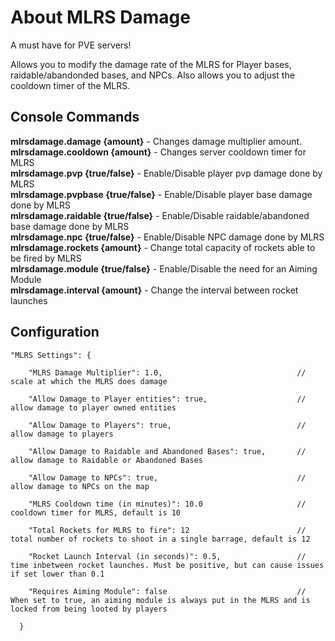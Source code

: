 # About MLRS Damage
<p>A must have for PVE servers!

Allows you to modify the damage rate of the MLRS for Player bases, raidable/abandonded bases, and NPCs. Also allows you to adjust the cooldown timer of the MLRS.</p>

<h2>Console Commands</h2>

<strong>mlrsdamage.damage {amount}</strong> - Changes damage multiplier amount.<br />
<strong>mlrsdamage.cooldown {amount}</strong>    - Changes server cooldown timer for MLRS<br />
<strong>mlrsdamage.pvp {true/false}</strong>    - Enable/Disable player pvp damage done by MLRS<br />
<strong>mlrsdamage.pvpbase {true/false}</strong>    - Enable/Disable player base damage done by MLRS<br />
<strong>mlrsdamage.raidable {true/false}</strong>    - Enable/Disable raidable/abandoned base damage done by MLRS<br />
<strong>mlrsdamage.npc {true/false}</strong>    - Enable/Disable NPC damage done by MLRS<br />
<strong>mlrsdamage.rockets {amount}</strong>    - Change total capacity of rockets able to be fired by MLRS<br />
<strong>mlrsdamage.module {true/false}</strong>    - Enable/Disable the need for an Aiming Module<br />
<strong>mlrsdamage.interval {amount}</strong>    - Change the interval between rocket launches<br />

<h2>Configuration</h2>
<code>"MLRS Settings": {<br />
    "MLRS Damage Multiplier": 1.0,                              // scale at which the MLRS does damage<br />
    "Allow Damage to Player entities": true,                    // allow damage to player owned entities<br />
    "Allow Damage to Players": true,                            // allow damage to players<br />
    "Allow Damage to Raidable and Abandoned Bases": true,       // allow damage to Raidable or Abandoned Bases<br />
    "Allow Damage to NPCs": true,                               // allow damage to NPCs on the map<br />
    "MLRS Cooldown time (in minutes)": 10.0                     // cooldown timer for MLRS, default is 10<br />
    "Total Rockets for MLRS to fire": 12                        // total number of rockets to shoot in a single barrage, default is 12<br />
    "Rocket Launch Interval (in seconds)": 0.5,                 // time inbetween rocket launches. Must be positive, but can cause issues if set lower than 0.1<br />
    "Requires Aiming Module": false                             // When set to true, an aiming module is always put in the MLRS and is locked from being looted by players<br />
  }</code>
